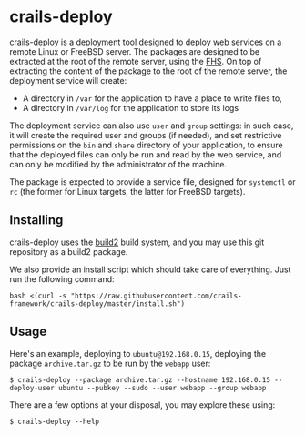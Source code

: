 # crails-deploy

crails-deploy is a deployment tool designed to deploy web services on a remote Linux or FreeBSD server. The packages
are designed to be extracted at the root of the remote server, using the [FHS](https://en.wikipedia.org/wiki/Filesystem_Hierarchy_Standard). On top
of extracting the content of the package to the root of the remote server, the deployment service will create:

* A directory in `/var` for the application to have a place to write files to,
* A directory in `/var/log` for the application to store its logs

The deployment service can also use `user` and `group` settings: in such case, it will create the required user and groups (if needed), and set
restrictive permissions on the `bin` and `share` directory of your application, to ensure that the deployed files can only be run and read by
the web service, and can only be modified by the administrator of the machine.

The package is expected to provide a service file, designed for `systemctl` or `rc` (the former for Linux targets, the latter for FreeBSD targets).

## Installing

crails-deploy uses the [build2](https://www.build2.org/) build system, and you may use this git repository as a build2 package.

We also provide an install script which should take care of everything. Just run the following command:

```
bash <(curl -s "https://raw.githubusercontent.com/crails-framework/crails-deploy/master/install.sh")
```

## Usage

Here's an example, deploying to `ubuntu@192.168.0.15`, deploying the package `archive.tar.gz` to be run by the `webapp` user:

```
$ crails-deploy --package archive.tar.gz --hostname 192.168.0.15 --deploy-user ubuntu --pubkey --sudo --user webapp --group webapp
```

There are a few options at your disposal, you may explore these using:

```
$ crails-deploy --help
```
